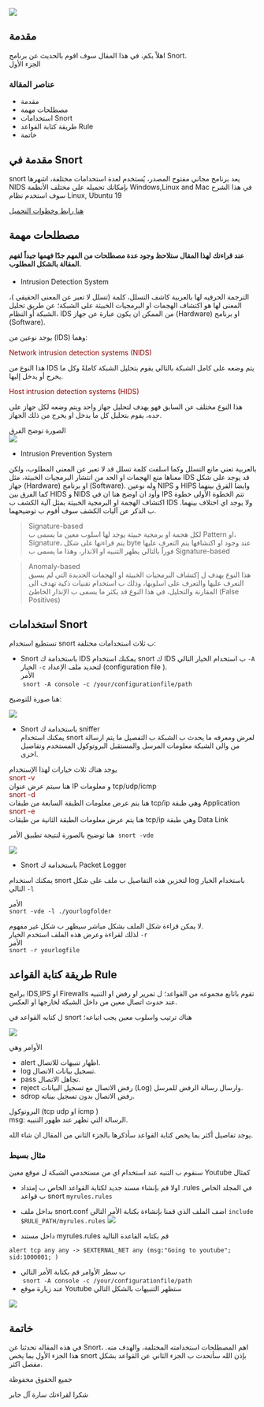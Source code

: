  
![](https://i.ibb.co/KV7yFWH/Screenshot-from-2020-03-26-19-01-29-2.png)

##  مقدمة
اهلاً بكم، في هذا المقال سوف اقوم بالحديث عن برنامج Snort.  
الجزء الأول 


### عناصر المقالة 
- مقدمة 
- مصطلحات مهمة 
- استخدامات Snort 
- طريقة كتابة القواعد Rule
-  خاتمة 

## مقدمة في Snort 
 snort يعد برنامج مجاني مفتوح المصدر، يُستخدم لعدة استخدامات مختلفة، اشهرها NIDS
بإمكانك تحميله على مختلف الأنظمة Windows,Linux and Mac 
في هذا الشرح سوف استخدم نظام Linux, Ubuntu 19   

[هنا رابط وخطوات التحميل](https://www.snort.org/#get-started) 

## مصطلحات مهمة 
#### عند قراءتك لهذا المقال ستلاحظ وجود عدة مصطلحات من المهم جدًا فهمها جيداً لفهم المقالة بالشكل المطلوب. 

- Intrusion Detection System
 
الترجمة الحرفيه لها بالعربية كاشف التسلل،  كلمة (تسلل لا تعبر عن المعنى الحقيقي )، المعنى لها هو اكتشاف الهجمات او البرمجيات الخبيثة على الشبكة؛ عن طريق تحليل الشبكة أو النظام، IDS من الممكن ان يكون عبارة عن جهاز (Hardware) او برنامج (Software). 

يوجد نوعين من (IDS) وهما:

<span style="color:DarkRed">   Network intrusion detection systems (NIDS) </span>

هذا النوع من  IDS يتم وضعه على كامل الشبكة بالتالي يقوم بتحليل الشبكة كاملةً وكل ما يخرج أو يدخل إليها. 


<span style="color:DarkRed">   Host intrusion detection systems (HIDS) </span>

هذا النوع مختلف عن السابق فهو يهدف لتحليل جهاز واحد ويتم وضعه لكل جهاز على حده، يقوم بتحليل كل ما يدخل او يخرج من ذلك الجهاز. 

الصورة توضح الفرق  
![](https://cdn.comparitech.com/wp-content/uploads/2019/02/NIDS-vs-HIDS.jpg)


- Intrusion Prevention System 

بالعربية تعني مانع التسلل وكما اسلفت كلمة تسلل قد لا تعبر عن المعنى المطلوب، ولكن معناها منع الهجمات او الحد من انتشار البرمجيات الخبيثة، مثل IDS قد يوجد على شكل جهاز (Hardware) او برنامج (Software). 
وله نوعين NIPS و HIPS
وايضا الفرق بينهما كما الفرق بين HIDS و NIDS 
وأود ان اوضح هنا ان في IPS تتم الخطوة الأولى خطوة اكتشاف الهجمة او البرمجية الخبيثة بمثل آلية الكشف ب IDS ولا يوجد اي اختلاف بينهما. 
 ب الذكر عن آليات الكشف سوف أقوم  ب توضيحهما.

>  Signature-based  
لكل هجمة او برمجية خبيثة يوجد لها اسلوب معين ما يسمى ب Pattern او، Signature، يتم قراءتها على شكل byte عند وجود او اكتشافها يتم التعرف عليها فوراً بالتالي يظهر التنبيه او الانذار، وهذا ما يسمى ب Signature-based
> 

>  Anomaly-based  
هذا النوع يهدف ل إكتشاف البرمجيات الخبيثة او الهجمات الجديدة التي لم يسبق التعرف عليها والتعرف على اسلوبها، وذلك ب استخدام تقنيات ذكية تهدف الى المقارنة والتحليل، في هذا النوع قد يكثر ما يسمى ب الإنذار الخاطئ (False Positives)
>


## استخدامات Snort  
تستطيع استخدام snort  ب ثلاث استخدامات مختلفة: 
 
- Snort  باستخدامة ك   IDS 
يمكنك استخدام  snort  ك IDS ب استخدام الخيار التالي  `-A` الخيار `-c` لتحديد ملف الإعداد (configuration file ).  
الأمر   
 ` snort -A console -c /your/configurationfile/path `  

هنا صورة للتوضيح: 

![](https://i.ibb.co/jfCsvCc/Screenshot-from-2020-03-26-20-05-28.png)
- Snort   باستخدامة ك sniffer  
 يمكنك استخدام snort لعرض ومعرفه ما يحدث ب الشبكة ب التفصيل ما يتم ارسالة من والى الشبكة معلومات المرسل والمستقبل البروتوكول المستخدم وتفاصيل اخرى.
 
يوجد هناك ثلاث خيارات لهذا الإستخدام   
<span style="color:DarkRed">  snort -v   </span>   
هنا سيتم عرض عنوان IP و معلومات tcp/udp/icmp  
<span style="color:DarkRed">  snort -d   </span>   
هنا يتم عرض معلومات الطبقة السابعة من طبقات tcp/ip وهي طبقة Application  
<span style="color:DarkRed">   snort -e  </span>   
 هنا يتم عرض معلومات الطبقة الثانية من طبقات tcp/ip  وهي طبقة Data Link 

هنا توضيح بالصورة لنتيجة تطبيق الأمر 
 `snort -vde `

![](https://i.ibb.co/nnMHL2B/2.png)


- Snort  باستخدامة ك Packet Logger

يمكنك استخدام snort لتخزين هذه التفاصيل ب ملف على شكل log باستخدام الخيار التالي 
`-l `

الأمر  
`snort -vde -l ./yourlogfolder `

لا يمكن قراءة شكل الملف بشكل مباشر سيظهر ب شكل غير مفهوم.  
لذلك لقراءة وعرض هذه الملف استخدم الخيار `-r `  
الأمر  
`snort -r yourlogfile`

## طريقة كتابة القواعد Rule
 برامج IDS,IPS او Firewalls  تقوم باتابع مجموعه من القواعد؛ ل تمرير او رفض او التنبيه عند حدوث اتصال معين من داخل الشبكة لخارجها او العكس. 

ل كتابه القواعد في snort هناك ترتيب واسلوب معين يجب اتباعه؛

![](https://i.ibb.co/BngNPhP/Screen-Shot-2020-03-25-at-10-46-39-AM.png)

الأوامر وهي 
- alert اظهار تنبيهات للاتصال.  
- log تسجيل بيانات الاتصال. 
- pass تجاهل الاتصال.
- reject رفض الاتصال مع تسجيل البيانات (Log) وارسال رسالة الرفض للمرسل. 
- sdrop رفض الاتصال بدون تسجيل بيناته. 

 
البروتوكول  (tcp udp او icmp )  
 msg:  الرسالة التي تظهر عند ظهور التنبيه.   

يوجد تفاصيل أكثر بما يخص كتابة القواعد سأذكرها بالجزء الثاني من المقال ان شاء الله. 

### مثال بسيط
 
سنقوم ب التنبه عند استخدام اي من مستخدمي الشبكة ل موقع معين Youtube كمثال 
- اولا قم بإنشاء مسند جديد لكتابة القواعد الخاص ب إمتداد .rules في المجلد الخاص ب قواعد snort 
`myrules.rules`
- بداخل ملف snort.conf اضف الملف الذي قمنا بإنشاءة بكتابة الأمر التالي 
`include $RULE_PATH/myrules.rules`
![](https://i.ibb.co/YZqv0nF/Screenshot-from-2020-03-26-21-33-15.png)

-  داخل مستند myrules.rules قم بكتابه القاعدة التالية 

`alert tcp any any -> $EXTERNAL_NET any (msg:"Going to youtube"; sid:1000001; )`

- ب سطر الأوامر قم بكتابة الأمر التالي  
 ` snort -A console -c /your/configurationfile/path `   
- عند زيارة موقع Youtube ستظهر التنبيهات بالشكل التالي 

![](https://i.ibb.co/S3yrQgr/Screenshot-from-2020-03-26-20-45-09.png)
 
## خاتمة 
في هذه المقاله تحدثنا عن Snort، اهم المصطلحات استخدامته المختلفة، والهدف منه. 
هذا الجزء الأول بما يخص snort بإذن الله سأتحدث ب الجزء الثاني عن القواعد بشكل مفصل اكثر. 



جميع الحقوق محفوظة 

شكرا لقراءتك سارة آل جابر
